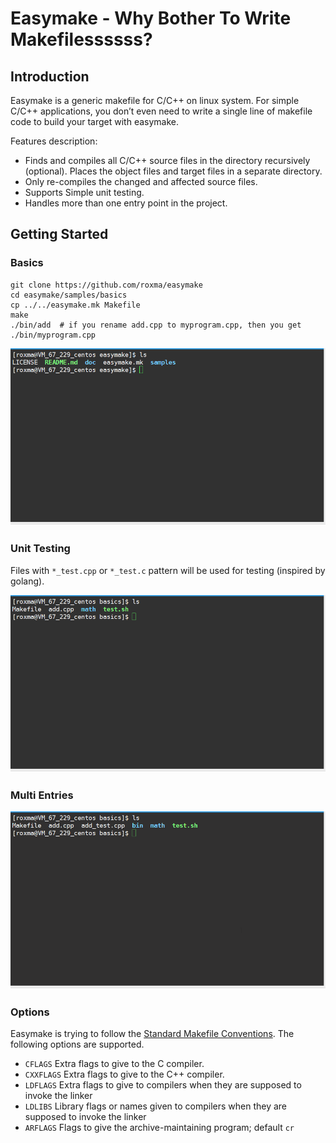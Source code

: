 # Easymake - Why Bother To Write Makefilessssss? #


  
## Introduction ##

Easymake is a generic makefile for C/C++ on linux system. For simple C/C++ applications, you don&rsquo;t even need to write a single line of makefile code to build your target with easymake.

Features description:

* Finds and compiles all C/C++ source files in the directory recursively (optional). Places the object files and target files in a separate directory.
* Only re-compiles the changed and affected source files.
* Supports Simple unit testing.
* Handles more than one entry point in the project.

## Getting Started ##

### Basics

```
git clone https://github.com/roxma/easymake
cd easymake/samples/basics
cp ../../easymake.mk Makefile
make
./bin/add  # if you rename add.cpp to myprogram.cpp, then you get ./bin/myprogram.cpp
```

![basics](./doc/images/basics.gif)

### Unit Testing

Files with `*_test.cpp` or `*_test.c` pattern will be used for testing (inspired by golang).

![unit_test](./doc/images/unit_test.gif)

### Multi Entries

![multi_entries](./doc/images/multi_entries.gif)

### Options

Easymake is trying to follow the [Standard Makefile Conventions](https://www.gnu.org/prep/standards/html_node/Makefile-Conventions.html). The following options are supported.

- `CFLAGS` Extra flags to give to the C compiler.
- `CXXFLAGS` Extra flags to give to the C++ compiler.
- `LDFLAGS` Extra flags to give to compilers when they are supposed to invoke the linker
- `LDLIBS` Library flags or names given to compilers when they are supposed to invoke the linker
- `ARFLAGS` Flags to give the archive-maintaining program; default `cr`

